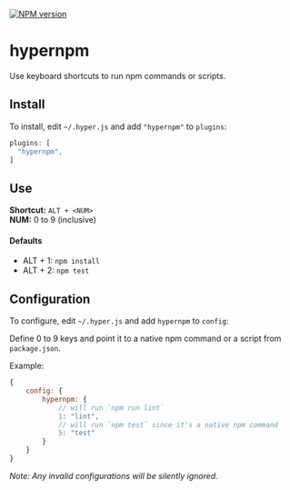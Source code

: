[![NPM version](https://badge.fury.io/js/hypernpm.svg)](http://badge.fury.io/js/hypernpm)

hypernpm
=========

Use keyboard shortcuts to run npm commands or scripts.

## Install

To install, edit `~/.hyper.js` and add `"hypernpm"` to `plugins`:

```js
plugins: [                                                                                               
  "hypernpm",                                                                                           
]
```

## Use

**Shortcut:** `ALT + <NUM>`   
**NUM:** 0 to 9 (inclusive)

#### Defaults

* ALT + 1: `npm install`
* ALT + 2: `npm test`

## Configuration

To configure, edit `~/.hyper.js` and add `hypernpm` to `config`:

Define 0 to 9 keys and point it to a native npm command or a script from `package.json`.

Example:

```js
{
    config: {
        hypernpm: {
            // will run `npm run lint`
            1: "lint",
            // will run `npm test` since it's a native npm command
            5: "test"
        }
    }
}
```

*Note: Any invalid configurations will be silently ignored.*
